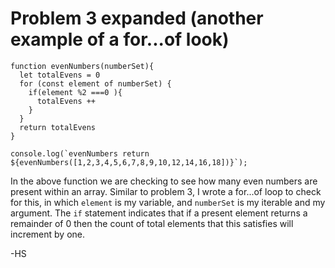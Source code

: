 # Problem 3 expanded (another example of a for...of look)

```
function evenNumbers(numberSet){
  let totalEvens = 0
  for (const element of numberSet) {
    if(element %2 ===0 ){
      totalEvens ++
    }
  }
  return totalEvens
}

console.log(`evenNumbers return ${evenNumbers([1,2,3,4,5,6,7,8,9,10,12,14,16,18])}`);
```

In the above function we are checking to see how many even numbers are present within an array. Similar to problem 3, I wrote a for...of loop to check for this, in which `element` is my variable, and `numberSet` is my iterable and my argument. The `if` statement indicates that if a present element returns a remainder of 0 then the count of total elements that this satisfies will increment by one. 

-HS